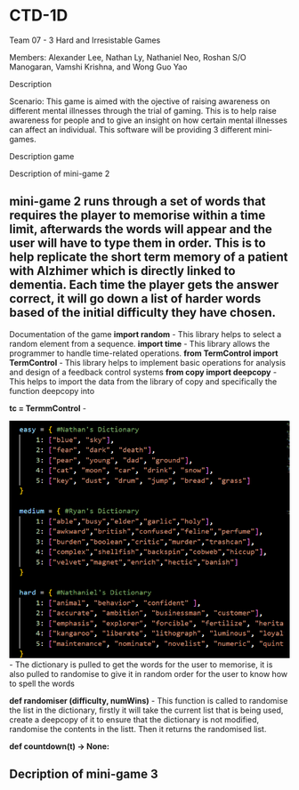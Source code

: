 # CTD-1D
Team 07 - 3 Hard and Irresistable Games

Members: Alexander Lee, Nathan Ly, Nathaniel Neo,  Roshan S/O Manogaran,  Vamshi Krishna, and Wong Guo Yao

Description

Scenario: This game is aimed with the ojective of raising awareness on different mental illnesses through the trial of gaming. This is to help raise awareness for people and to give an insight on how certain mental illnesses can affect an individual. This software will be providing 3 different mini-games.

Description game








Description of mini-game 2

mini-game 2 runs through a set of words that requires the player to memorise within a time limit, afterwards the words will appear and the user will have to type them in order. This is to help replicate the short term memory of a patient with Alzhimer which is directly linked to dementia. Each time the player gets the answer correct, it will go down a list of harder words based of the initial difficulty they have chosen. 
--------------------------
Documentation of the game 
**import random** - This library helps to select a random element from a sequence. 
**import time** -  This library allows the programmer to handle time-related operations. 
**from TermControl import TermControl** - This library helps to implement basic operations for analysis and design of a feedback control systems
**from copy import deepcopy** - This helps to import the data from the library of copy and specifically the function deepcopy into 

**tc = TermmControl** - 
 
![Difficulty Library]({6C7B11BF-F2AC-4870-870A-24D6687BD8F3}-2.png) - The dictionary is pulled to get the words for the user to memorise, it is also pulled to randomise to give it in random order for the user to know how to spell the words 

**def randomiser (difficulty, numWins)** - This function is called to randomise the list in the dictionary, firstly it will take the current list that is being used, create a deepcopy of it to ensure that the dictionary is not modified, randomise the contents in the listt. Then it returns the randomised list. 


**def countdown(t) -> None:** 



Decription of mini-game 3 
--------------------------
